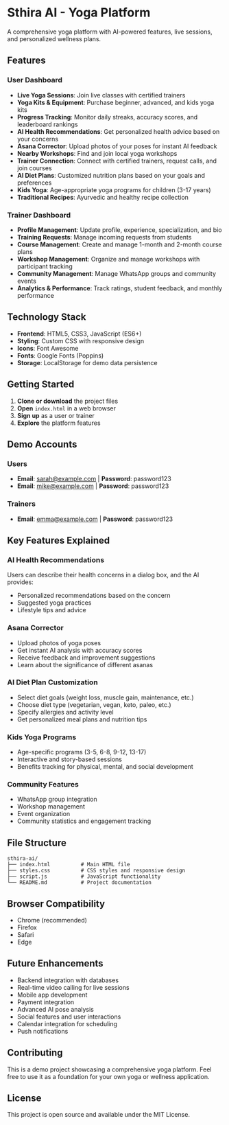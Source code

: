 # Sthira AI - Yoga Platform

A comprehensive yoga platform with AI-powered features, live sessions, and personalized wellness plans.

## Features

### User Dashboard
- **Live Yoga Sessions**: Join live classes with certified trainers
- **Yoga Kits & Equipment**: Purchase beginner, advanced, and kids yoga kits
- **Progress Tracking**: Monitor daily streaks, accuracy scores, and leaderboard rankings
- **AI Health Recommendations**: Get personalized health advice based on your concerns
- **Asana Corrector**: Upload photos of your poses for instant AI feedback
- **Nearby Workshops**: Find and join local yoga workshops
- **Trainer Connection**: Connect with certified trainers, request calls, and join courses
- **AI Diet Plans**: Customized nutrition plans based on your goals and preferences
- **Kids Yoga**: Age-appropriate yoga programs for children (3-17 years)
- **Traditional Recipes**: Ayurvedic and healthy recipe collection

### Trainer Dashboard
- **Profile Management**: Update profile, experience, specialization, and bio
- **Training Requests**: Manage incoming requests from students
- **Course Management**: Create and manage 1-month and 2-month course plans
- **Workshop Management**: Organize and manage workshops with participant tracking
- **Community Management**: Manage WhatsApp groups and community events
- **Analytics & Performance**: Track ratings, student feedback, and monthly performance

## Technology Stack

- **Frontend**: HTML5, CSS3, JavaScript (ES6+)
- **Styling**: Custom CSS with responsive design
- **Icons**: Font Awesome
- **Fonts**: Google Fonts (Poppins)
- **Storage**: LocalStorage for demo data persistence

## Getting Started

1. **Clone or download** the project files
2. **Open** `index.html` in a web browser
3. **Sign up** as a user or trainer
4. **Explore** the platform features

## Demo Accounts

### Users
- **Email**: sarah@example.com | **Password**: password123
- **Email**: mike@example.com | **Password**: password123

### Trainers
- **Email**: emma@example.com | **Password**: password123

## Key Features Explained

### AI Health Recommendations
Users can describe their health concerns in a dialog box, and the AI provides:
- Personalized recommendations based on the concern
- Suggested yoga practices
- Lifestyle tips and advice

### Asana Corrector
- Upload photos of yoga poses
- Get instant AI analysis with accuracy scores
- Receive feedback and improvement suggestions
- Learn about the significance of different asanas

### AI Diet Plan Customization
- Select diet goals (weight loss, muscle gain, maintenance, etc.)
- Choose diet type (vegetarian, vegan, keto, paleo, etc.)
- Specify allergies and activity level
- Get personalized meal plans and nutrition tips

### Kids Yoga Programs
- Age-specific programs (3-5, 6-8, 9-12, 13-17)
- Interactive and story-based sessions
- Benefits tracking for physical, mental, and social development

### Community Features
- WhatsApp group integration
- Workshop management
- Event organization
- Community statistics and engagement tracking

## File Structure

```
sthira-ai/
├── index.html          # Main HTML file
├── styles.css          # CSS styles and responsive design
├── script.js           # JavaScript functionality
└── README.md           # Project documentation
```

## Browser Compatibility

- Chrome (recommended)
- Firefox
- Safari
- Edge

## Future Enhancements

- Backend integration with databases
- Real-time video calling for live sessions
- Mobile app development
- Payment integration
- Advanced AI pose analysis
- Social features and user interactions
- Calendar integration for scheduling
- Push notifications

## Contributing

This is a demo project showcasing a comprehensive yoga platform. Feel free to use it as a foundation for your own yoga or wellness application.

## License

This project is open source and available under the MIT License.

